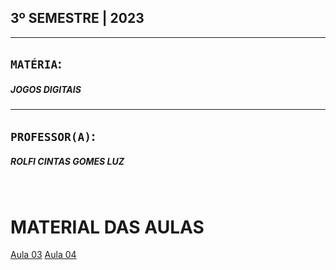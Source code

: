## 3º SEMESTRE | 2023
***

## `MATÉRIA`:
##### JOGOS DIGITAIS

***

## `PROFESSOR(A)`:
##### ROLFI CINTAS GOMES LUZ

<br>

# MATERIAL DAS AULAS
[Aula 03](https://cultured-veil-1e2.notion.site/Aula-003-47a087707f9945e4b7b51928e3c4ddae)
[Aula 04](https://cultured-veil-1e2.notion.site/Aula-004-4ce709ab2d144b1ab57c6d468602d0c0)